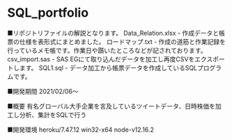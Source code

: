 # SQL_portfolio
■リポジトリファイルの解説となります。
Data_Relation.xlsx - 作成データと帳票の仕様を表形式にまとめました。
ロードマップ.txt   - 作成の道筋と作業記録を行っているメモ帳です。作業日や躓いたところなどが記されております。
csv_import.sas     - SAS EGにて取り込んだデータを加工し再度CSVをエクスポートします。
SQL1.sql           - データ加工から帳票データを作成しているSQLプログラムです。

■開発期間
2021/02/06～

■概要
有名グローバル大手企業を言及しているツイートデータ、日時株価を加工し分析、集計をSQLで行う

■開発環境
heroku/7.47.12 win32-x64 node-v12.16.2

 
